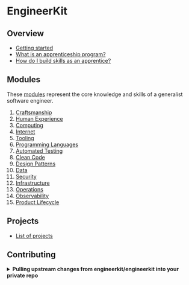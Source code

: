 # EngineerKit

## Overview

- [Getting started](overview/README.md)
- [What is an apprenticeship program?](overview/apprenticeship.md)
- [How do I build skills as an apprentice?](overview/skill-building-process.md)

## Modules

These [modules](modules/) represent the core knowledge and skills of a generalist software engineer.

1. [Craftsmanship](modules/craftsmanship.md)
2. [Human Experience](modules/human-experience.md)
3. [Computing](modules/computing.md)
4. [Internet](modules/internet.md)
5. [Tooling](modules/tooling.md)
6. [Programming Languages](modules/programming-languages.md)
7. [Automated Testing](modules/automated-testing.md)
8. [Clean Code](modules/clean-code.md)
9. [Design Patterns](modules/design-patterns.md)
10. [Data](modules/data.md)
11. [Security](modules/security.md)
12. [Infrastructure](modules/infrastructure.md)
13. [Operations](modules/operations.md)
14. [Observability](modules/observability.md)
15. [Product Lifecycle](modules/product-lifecycle.md)

## Projects

- [List of projects](projects/)

## Contributing

<details>
   <summary><b>Pulling upstream changes from engineerkit/engineerkit into your private repo</b></summary><br/>

  If you have the paid GitHub account, you can fork this repo into your own organization. You'll get the benefit of being able to merge in new changes easily from `engineerkit/engineerkit`. If you don't have a paid account, or you don't want to use GitHub to host your repo, we've got you covered.

  - First clone down your private repo
  - To add a new remote to your local repo connected to the `engineerkit/engineerkit` repo, run
    ```
    git remote add public git@github.com:engineerkit/engineerkit.git
    ``` 
  - To create a branch where you'll pull changes into, run
    ```
    git checkout -b add_awesome_new_topics
    ```
  - To pull down changes into your new branch, run
    ```
    git pull public main
    ```
  - Resolve any merge conflicts
  - To push up your changes to your private fork, run
    ```
    git push
    ```
  
</details>
